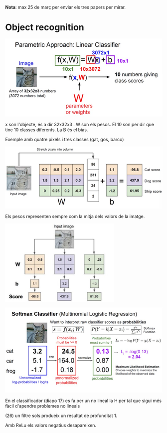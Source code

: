 **Nota**: max 25 de març per enviar els tres papers per mirar.

# Object recognition

![](l1/linear_classifier.jpg)

x son l'objecte, és a dir 32x32x3 . W son els pesos. El 10 son per dir que tinc 10 classes diferents. La B és el bias. 

Exemple amb quatre pixels i tres classes (gat, gos, barco)

![](l1/ex_1.jpg)

Els pesos representen sempre com la mitja dels valors de la imatge. 

![](l1/ex_2.jpg)

![](l1/soft_max.jpg)

En el classificador (diapo 17) es fa per un no lineal la H per tal que sigui més fàcil d'apendre problemes no lineals

(26) un filtre sols produeix un resultat de profunditat 1.



Amb ReLu els valors negatius desapareixen. 

